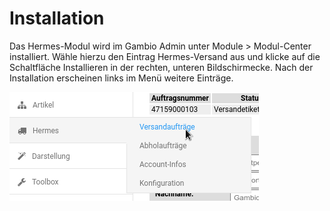 # Installation 

Das Hermes-Modul wird im Gambio Admin unter Module \> Modul-Center installiert. Wähle hierzu den Eintrag Hermes-Versand aus und klicke auf die Schaltfläche Installieren in der rechten, unteren Bildschirmecke. Nach der Installation erscheinen links im Menü weitere Einträge.

![](Bilder/hermes/HE_20170615_008.png "Menüeinträge nach Installation des Hermes-Moduls")



